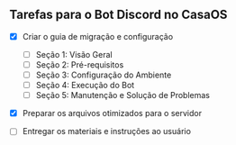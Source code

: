## Tarefas para o Bot Discord no CasaOS

- [x] Criar o guia de migração e configuração
  - [ ] Seção 1: Visão Geral
  - [ ] Seção 2: Pré-requisitos
  - [ ] Seção 3: Configuração do Ambiente
  - [ ] Seção 4: Execução do Bot
  - [ ] Seção 5: Manutenção e Solução de Problemas
- [x] Preparar os arquivos otimizados para o servidor
- [ ] Entregar os materiais e instruções ao usuário

